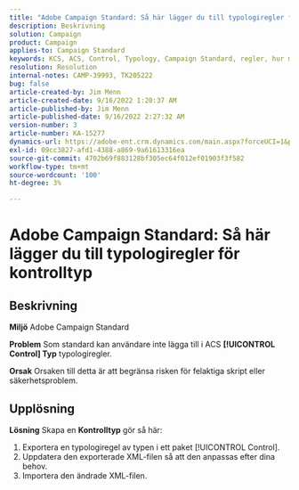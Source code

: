 ```yaml
---
title: "Adobe Campaign Standard: Så här lägger du till typologiregler för kontrolltyp"
description: Beskrivning
solution: Campaign
product: Campaign
applies-to: Campaign Standard
keywords: KCS, ACS, Control, Typology, Campaign Standard, regler, hur man lägger till
resolution: Resolution
internal-notes: CAMP-39993, TK205222
bug: false
article-created-by: Jim Menn
article-created-date: 9/16/2022 1:20:37 AM
article-published-by: Jim Menn
article-published-date: 9/16/2022 2:27:32 AM
version-number: 3
article-number: KA-15277
dynamics-url: https://adobe-ent.crm.dynamics.com/main.aspx?forceUCI=1&pagetype=entityrecord&etn=knowledgearticle&id=7b5e60c4-5d35-ed11-9db1-0022480866ad
exl-id: 09cc3827-afd1-4388-a869-9a61613316ea
source-git-commit: 4702b69f883128bf305ec64f012ef01903f3f582
workflow-type: tm+mt
source-wordcount: '100'
ht-degree: 3%

---
```


# Adobe Campaign Standard: Så här lägger du till typologiregler för kontrolltyp

## Beskrivning


<b>Miljö</b>
Adobe Campaign Standard

<b>Problem</b>
Som standard kan användare inte lägga till i ACS <b>[!UICONTROL Control] Typ</b> typologiregler.

<b>Orsak</b>
Orsaken till detta är att begränsa risken för felaktiga skript eller säkerhetsproblem.


## Upplösning


<b>Lösning</b>
Skapa en <b>Kontrolltyp</b> gör så här:

1. Exportera en typologiregel av typen i ett paket [!UICONTROL Control].
2. Uppdatera den exporterade XML-filen så att den anpassas efter dina behov.
3. Importera den ändrade XML-filen.
